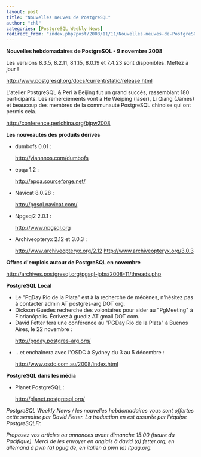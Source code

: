 ```yaml
---
layout: post
title: "Nouvelles neuves de PostgreSQL"
author: "chl"
categories: [PostgreSQL Weekly News]
redirect_from: "index.php?post/2008/11/11/Nouvelles-neuves-de-PostgreSQL"
---
```



<p><strong>Nouvelles hebdomadaires de PostgreSQL - 9 novembre 2008</strong></p>

<p>Les versions 8.3.5, 8.2.11, 8.1.15, 8.0.19 et 7.4.23 sont disponibles. Mettez à jour&nbsp;!

<a target="_blank" href="http://www.postgresql.org/docs/current/static/release.html">http://www.postgresql.org/docs/current/static/release.html</a></p>

<p>L'atelier PostgreSQL &amp; Perl à Beijing fut un grand succès, rassemblant 180 participants. Les remerciements vont à He Weiping (laser), Li Qiang (James) et beaucoup des membres de la communauté PostgreSQL chinoise qui ont permis cela.

<a target="_blank" href="http://conference.perlchina.org/bjpw2008">http://conference.perlchina.org/bjpw2008</a></p>

<!--more-->


<p><strong>Les nouveautés des produits dérivés</strong></p>

<ul>

<li>dumbofs 0.01&nbsp;:

<a target="_blank" href="http://yiannnos.com/dumbofs">http://yiannnos.com/dumbofs</a></li>

<li>epqa 1.2&nbsp;:

<a target="_blank" href="http://epqa.sourceforge.net/">http://epqa.sourceforge.net/</a></li>

<li>Navicat 8.0.28&nbsp;:

<a target="_blank" href="http://pgsql.navicat.com/">http://pgsql.navicat.com/</a></li>

<li>Npgsql2 2.0.1&nbsp;:

<a target="_blank" href="http://www.npgsql.org">http://www.npgsql.org</a></li>

<li>Archiveopteryx 2.12 et 3.0.3&nbsp;:

<a target="_blank" href="http://www.archiveopteryx.org/2.12">http://www.archiveopteryx.org/2.12</a> <a target="_blank" href="http://www.archiveopteryx.org/3.0.3">http://www.archiveopteryx.org/3.0.3</a></li>

</ul>

<p><strong>Offres d'emplois autour de PostgreSQL en novembre</strong></p>

<p><a target="_blank" href="http://archives.postgresql.org/pgsql-jobs/2008-11/threads.php">http://archives.postgresql.org/pgsql-jobs/2008-11/threads.php</a></p>

<p><strong>PostgreSQL Local</strong></p>

<ul>

<li>Le "PgDay Rio de la Plata" est à la recherche de mécènes, n'hésitez pas à contacter admin AT postgres-arg DOT org.</li>

<li>Dickson Guedes recherche des volontaires pour aider au "PgMeeting" à Florianópolis. Écrivez à guediz AT gmail DOT com.</li>

<li>David Fetter fera une conférence au "PGDay Rio de la Plata" à Buenos Aires, le 22 novembre&nbsp;:

<a target="_blank" href="http://pgday.postgres-arg.org/">http://pgday.postgres-arg.org/</a></li>

<li>...et enchaînera avec l'OSDC à Sydney du 3 au 5 décembre&nbsp;:

<a target="_blank" href="http://www.osdc.com.au/2008/index.html">http://www.osdc.com.au/2008/index.html</a></li>

</ul>

<p><strong>PostgreSQL dans les média</strong></p>

<ul>

<li>Planet PostgreSQL&nbsp;:

<a target="_blank" href="http://planet.postgresql.org/">http://planet.postgresql.org/</a></li>

</ul>

<p><em>PostgreSQL Weekly News / les nouvelles hebdomadaires vous sont offertes cette semaine par David Fetter. La traduction en est assurée par l'équipe PostgreSQLFr.</em></p>

<p><em>Proposez vos articles ou annonces avant dimanche 15:00 (heure du Pacifique). Merci de les envoyer en anglais à david (a) fetter.org, en allemand à pwn (a) pgug.de, en italien à pwn (a) itpug.org.</em></p>